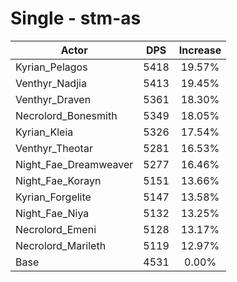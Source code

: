 # Single - stm-as
| Actor | DPS | Increase |
|---|:---:|:---:|
|Kyrian_Pelagos|5418|19.57%|
|Venthyr_Nadjia|5413|19.45%|
|Venthyr_Draven|5361|18.30%|
|Necrolord_Bonesmith|5349|18.05%|
|Kyrian_Kleia|5326|17.54%|
|Venthyr_Theotar|5281|16.53%|
|Night_Fae_Dreamweaver|5277|16.46%|
|Night_Fae_Korayn|5151|13.66%|
|Kyrian_Forgelite|5147|13.58%|
|Night_Fae_Niya|5132|13.25%|
|Necrolord_Emeni|5128|13.17%|
|Necrolord_Marileth|5119|12.97%|
|Base|4531|0.00%|
